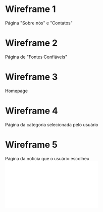 # Wireframe 1 
Página "Sobre nós" e "Contatos"
# Wireframe 2
Página de "Fontes Confiáveis"
# Wireframe 3
Homepage
# Wireframe 4 
Página da categoria selecionada pelo usuário
# Wireframe 5 
Página da notícia que o usuário escolheu
![wireframe](imagens/wireframe.pdf)
